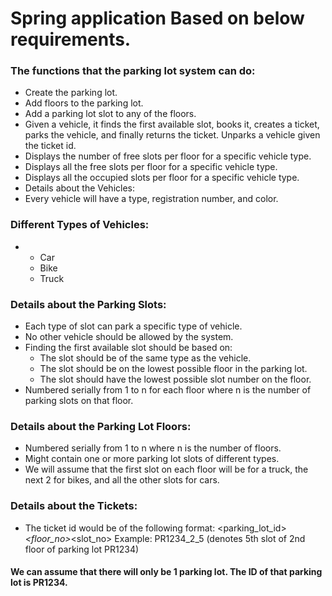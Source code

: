 # Spring application Based on below requirements.

### The functions that the parking lot system can do:
- Create the parking lot.
- Add floors to the parking lot.
- Add a parking lot slot to any of the floors.
- Given a vehicle, it finds the first available slot, books it, creates a ticket, parks the vehicle, and finally returns the ticket.
Unparks a vehicle given the ticket id.
- Displays the number of free slots per floor for a specific vehicle type.
- Displays all the free slots per floor for a specific vehicle type.
- Displays all the occupied slots per floor for a specific vehicle type.
- Details about the Vehicles:
- Every vehicle will have a type, registration number, and color.
### Different Types of Vehicles:
- - Car
  - Bike
  - Truck
### Details about the Parking Slots:
  - Each type of slot can park a specific type of vehicle.
  - No other vehicle should be allowed by the system.
  - Finding the first available slot should be based on:
    - The slot should be of the same type as the vehicle.
    - The slot should be on the lowest possible floor in the parking lot.
    - The slot should have the lowest possible slot number on the floor.
  - Numbered serially from 1 to n for each floor where n is the number of parking slots on that floor.
### Details about the Parking Lot Floors:
  - Numbered serially from 1 to n where n is the number of floors.
  - Might contain one or more parking lot slots of different types.
  - We will assume that the first slot on each floor will be for a truck, the next 2 for bikes, and all the other slots for cars.
### Details about the Tickets:
  - The ticket id would be of the following format:
    <parking_lot_id>_<floor_no>_<slot_no>
    Example: PR1234_2_5 (denotes 5th slot of 2nd floor of parking lot PR1234)
#### We can assume that there will only be 1 parking lot. The ID of that parking lot is PR1234.
